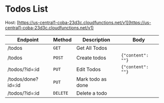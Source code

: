 # Todos List

Host: [https://us-central1-coba-23d3c.cloudfunctions.net/v1](https://us-central1-coba-23d3c.cloudfunctions.net/v1)

| Endpoint        | Method        | Description       | Body              |
|-----------------|---------------|-------------------|-------------------|
| /todos          | `GET`         | Get All Todos     |                   |
| /todos          | `POST`        | Create todos      | `{"content": ""}` |
| /todos/?id=:id      | `PUT`         | Edit Todos        | `{"content": ""}` |
| /todos/done?id=:id | `PUT`         | Mark todo as done |                   |
| /todos/?id=:id      | `DELETE`      | Delete a todo     |                   |
